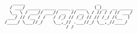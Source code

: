 <pre>
   _____                            _             
  / ___/ _____ _____ ____ _ ____   (_)__  __ _____
  \__ \ / ___// ___// __ `// __ \ / // / / // ___/
 ___/ // /__ / /   / /_/ // /_/ // // /_/ /(__  ) 
/____/ \___//_/    \__,_// .___//_/ \__,_//____/  
                        /_/                       
</pre>